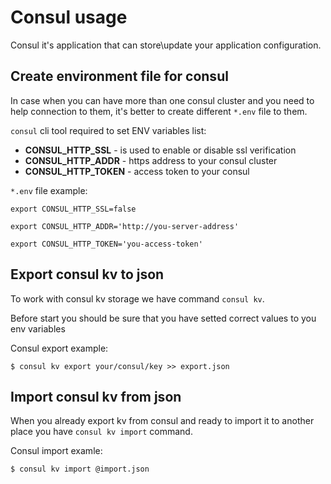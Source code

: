 # Consul usage

Consul it's application that can store\update your application configuration.

## Create environment file for consul
In case when you can have more than one consul cluster and you need to help connection to them, it's better to create different `*.env` file to them.

`consul` cli tool required to set ENV variables list: 

* **CONSUL_HTTP_SSL** - is used to enable or disable ssl verification
* **CONSUL_HTTP_ADDR** - https address to your consul cluster
* **CONSUL_HTTP_TOKEN** - access token to your consul

`*.env` file example:
```shell
export CONSUL_HTTP_SSL=false

export CONSUL_HTTP_ADDR='http://you-server-address'

export CONSUL_HTTP_TOKEN='you-access-token'
```

## Export consul kv to json

To work with consul kv storage we have command `consul kv`. 

Before start you should be sure that you have setted correct values to you env variables

Consul export example:
```shell
$ consul kv export your/consul/key >> export.json
```

## Import consul kv from json

When you already export kv from consul and ready to import it to another place you have `consul kv import` command.

Consul import examle:
```shell
$ consul kv import @import.json
```
